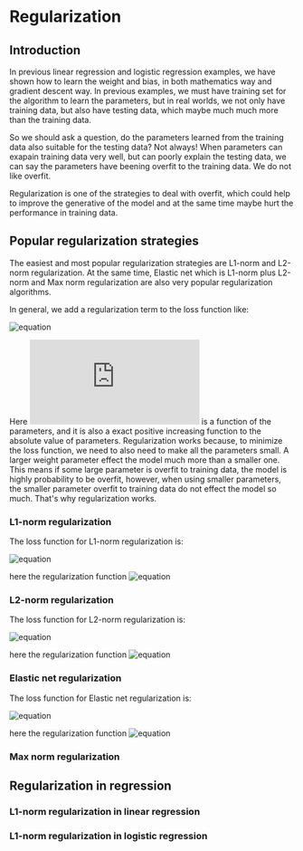 # Regularization

## Introduction

In previous linear regression and logistic regression examples, we have shown how to learn the weight and bias, in both mathematics way and gradient descent way. In previous examples, we must have training set for the algorithm to learn the parameters, but in real worlds, we not only have training data, but also have testing data, which maybe much much more than  the training data.

So we should ask a question, do the parameters learned from the training data also suitable for the testing data? Not always! When parameters can exapain training data very well, but can poorly explain the testing data, we can say the parameters have beening overfit to the training data. We do not like overfit.

Regularization is one of the strategies to deal with overfit, which could help to improve the generative of the model and at the same time maybe hurt the performance in training data.

## Popular regularization strategies

The easiest and most popular regularization strategies are L1-norm and L2-norm regularization. At the same time, Elastic net which is L1-norm plus L2-norm and Max norm regularization are also very popular regularization algorithms.

In general, we add a regularization term to the loss function like:

![equation](http://latex.codecogs.com/gif.latex?J_{new}=J_{\theta}+CR(w))

Here ![equation](http://latex.codecogs.com/gif.latex?R(w)) is a function of the parameters, and it is also a exact positive increasing function to the absolute value of parameters. Regularization works because, to minimize the loss function, we need to also need to make all the parameters small. A larger weight parameter effect the model much more than a smaller one. This means if some large parameter is overfit to training data, the model is highly probability to be overfit, however, when using smaller parameters, the smaller parameter overfit to training data do not effect the model so much. That's why regularization works.

### L1-norm regularization

The loss function for L1-norm regularization is:

![equation](http://latex.codecogs.com/gif.latex?J_{new}=J_{old}+C|w|)

here the regularization function ![equation](http://latex.codecogs.com/gif.latex?R(w)=|w|)

### L2-norm regularization

The loss function for L2-norm regularization is:

![equation](http://latex.codecogs.com/gif.latex?J_{new}=J_{old}+\frac{1}{2}Cw^2)

here the regularization function ![equation](http://latex.codecogs.com/gif.latex?R(w)=\frac{1}{2}w^2)

### Elastic net regularization

The loss function for Elastic net regularization is:

![equation](http://latex.codecogs.com/gif.latex?J_{new}=J_{old}+Cp|w|+\frac{1}{2}C(1-p)w^2)

here the regularization function ![equation](http://latex.codecogs.com/gif.latex?R(w)=p|w|+\frac{1}{2}(1-p)w^2)

### Max norm regularization


## Regularization in regression

### L1-norm regularization in linear regression

### L1-norm regularization in logistic regression


